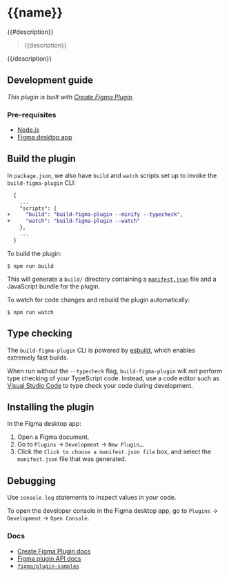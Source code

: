 # {{name}}

{{#description}}
> {{description}}

{{/description}}
## Development guide

*This plugin is built with [Create Figma Plugin](https://yuanqing.github.io/create-figma-plugin/).*

### Pre-requisites

- [Node.js](https://nodejs.org)
- [Figma desktop app](https://figma.com/downloads/)

## Build the plugin

In `package.json`, we also have `build` and `watch` scripts set up to invoke the `build-figma-plugin` CLI:

```diff
  {
    ...
    "scripts": {
+     "build": "build-figma-plugin --minify --typecheck",
+     "watch": "build-figma-plugin --watch"
    },
    ...
  }
```

To build the plugin:

```
$ npm run build
```

This will generate a `build/` directory containing a [`manifest.json`](https://figma.com/plugin-docs/manifest/) file and a JavaScript bundle for the plugin.

To watch for code changes and rebuild the plugin automatically:

```
$ npm run watch
```

## Type checking

The `build-figma-plugin` CLI is powered by [esbuild](https://esbuild.github.io), which enables extremely fast builds.

When run without the `--typecheck` flag, `build-figma-plugin` will *not* perform type checking of your TypeScript code. Instead, use a code editor such as [Visual Studio Code](https://code.visualstudio.com) to type check your code during development.

## Installing the plugin

In the Figma desktop app:

1. Open a Figma document.
2. Go to `Plugins` → `Development` → `New Plugin…`.
3. Click the `Click to choose a manifest.json file` box, and select the `manifest.json` file that was generated.

## Debugging

Use `console.log` statements to inspect values in your code.

To open the developer console in the Figma desktop app, go to `Plugins` → `Development` → `Open Console`.

### Docs

- [Create Figma Plugin docs](https://yuanqing.github.io/create-figma-plugin/)
- [Figma plugin API docs](https://figma.com/plugin-docs/api/)
- [`figma/plugin-samples`](https://github.com/figma/plugin-samples)
